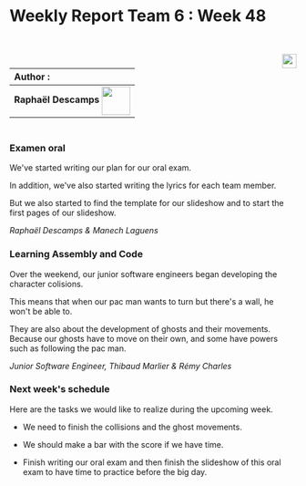 # Weekly Report Team 6 : Week 48 

<br>

[<img src="https://www.presse-citron.net/app/uploads/2020/06/linkedin-logo.jpg"  width="25px" align=right>](https://www.linkedin.com/in/rapha%C3%ABl-descamps-201112293)


| Author :        |
| :-------------- |
| **Raphaël Descamps** <img src="https://ca.slack-edge.com/T019N8PRR7W-U05TNB290FJ-abc72bbf0d47-512" width="50px" align=center> 


### <br> Examen oral 

We've started writing our plan for our oral exam. 

In addition, we've also started writing the lyrics for each team member. 

But we also started to find the template for our slideshow and to start the first pages of our slideshow. 

*Raphaël Descamps & Manech Laguens* 

### Learning Assembly and Code 

Over the weekend, our junior software engineers began developing the character colisions. 

This means that when our pac man wants to turn but there's a wall, he won't be able to. 

They are also about the development of ghosts and their movements. Because our ghosts have to move on their own, and some have powers such as following the pac man.

*Junior Software Engineer, Thibaud Marlier & Rémy Charles*

### Next week's schedule 

Here are the tasks we would like to realize during the upcoming week.

* We need to finish the collisions and the ghost movements. 

* We should make a bar with the score if we have time. 

* Finish writing our oral exam and then finish the slideshow of this oral exam to have time to practice before the big day. 